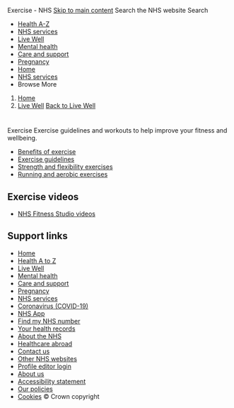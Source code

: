 
Exercise - NHS
[Skip to main content](#maincontent)
Search the NHS website
Search
* [Health A-Z](/conditions/)
* [NHS services](/nhs-services/)
* [Live Well](/live-well/)
* [Mental health](/mental-health/)
* [Care and support](/conditions/social-care-and-support-guide/)
* [Pregnancy](/pregnancy/)
* [Home](/)
* [NHS services](/nhs-services/)
* Browse
 More
1. [Home](/)
2. [Live Well](/live-well/)
[Back to 
 Live Well](/live-well/) 
# 
 
 Exercise
 Exercise guidelines and workouts to help improve your fitness and wellbeing.
 
* [Benefits of exercise](https://www.nhs.uk/live-well/exercise/exercise-health-benefits/)
* [Exercise guidelines](https://www.nhs.uk/live-well/exercise/exercise-guidelines/)
* [Strength and flexibility exercises](https://www.nhs.uk/live-well/exercise/strength-and-flexibility-exercises/)
* [Running and aerobic exercises](https://www.nhs.uk/live-well/exercise/running-and-aerobic-exercises/)
## Exercise videos
* [NHS Fitness Studio videos](https://www.nhs.uk/conditions/nhs-fitness-studio/)
## Support links
* [Home](/)
* [Health A to Z](/conditions/)
* [Live Well](/live-well/)
* [Mental health](/mental-health/)
* [Care and support](/conditions/social-care-and-support-guide/)
* [Pregnancy](/pregnancy/)
* [NHS services](/nhs-services/)
* [Coronavirus (COVID-19)](/conditions/coronavirus-covid-19/)
* [NHS App](/nhs-app/)
* [Find my NHS number](/nhs-services/online-services/find-nhs-number/)
* [Your health records](/using-the-nhs/about-the-nhs/your-health-records/)
* [About the NHS](/using-the-nhs/about-the-nhs/)
* [Healthcare abroad](/using-the-nhs/healthcare-abroad/apply-for-a-free-uk-global-health-insurance-card-ghic/)
* [Contact us](/contact-us/)
* [Other NHS websites](/nhs-sites/)
* [Profile editor login](/our-policies/profile-editor-login/)
* [About us](/about-us/)
* [Accessibility statement](/accessibility-statement/)
* [Our policies](/our-policies/)
* [Cookies](/our-policies/cookies-policy/)
© Crown copyright
